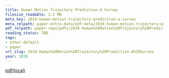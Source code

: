 ```yaml
---
title: Human Motion Trajectory Prediction-A Survey
filesize_readable: 3.2 MB
meta_key: 2019-human-motion-trajectory-prediction-a-survey
meta_relpath: paper-extra-data/pdf-meta/2019-human-motion-trajectory-prediction-a-survey.yaml
pdf_relpath: paper-repo/pdfs/2019-Human%20Motion%20Trajectory%20Prediction-A%20Survey.pdf
reading_status: TBD
tags:
- other-default
- paper
url_slug: 2019-Human%20Motion%20Trajectory%20Prediction-A%20Survey
year: 2019
---
```


[pdf(local)](../../paper-repo/pdfs/2019-Human%20Motion%20Trajectory%20Prediction-A%20Survey.pdf)

